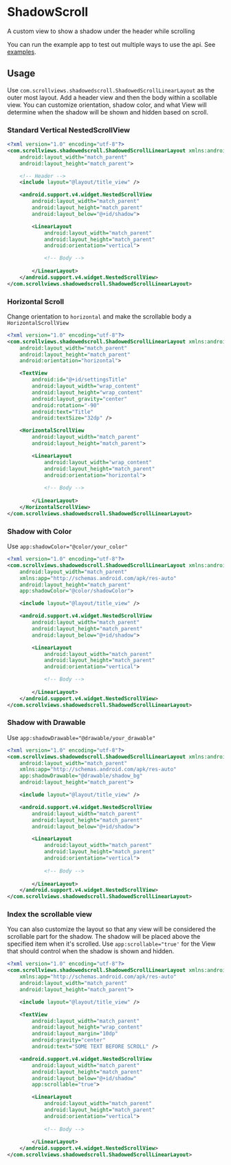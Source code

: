 # ShadowScroll
A custom view to show a shadow under the header while scrolling

You can run the example app to test out multiple ways to use the api. See [examples](https://github.com/chaviw/ShadowScroll.git).

## Usage
Use `com.scrollviews.shadowedscroll.ShadowedScrollLinearLayout` as the outer most layout. Add a header view and then the body within a scollable view. You can customize orientation, shadow color, and what View will determine when the shadow will be shown and hidden based on scroll.

### Standard Vertical NestedScrollView
```xml
<?xml version="1.0" encoding="utf-8"?>
<com.scrollviews.shadowedscroll.ShadowedScrollLinearLayout xmlns:android="http://schemas.android.com/apk/res/android"
    android:layout_width="match_parent"
    android:layout_height="match_parent">

    <!-- Header -->
    <include layout="@layout/title_view" />

    <android.support.v4.widget.NestedScrollView
        android:layout_width="match_parent"
        android:layout_height="match_parent"
        android:layout_below="@+id/shadow">

        <LinearLayout
            android:layout_width="match_parent"
            android:layout_height="match_parent"
            android:orientation="vertical">

            <!-- Body -->
            
        </LinearLayout>
    </android.support.v4.widget.NestedScrollView>
</com.scrollviews.shadowedscroll.ShadowedScrollLinearLayout>
```
### Horizontal Scroll
Change orientation to `horizontal` and make the scrollable body a `HorizontalScrollView`

```xml
<?xml version="1.0" encoding="utf-8"?>
<com.scrollviews.shadowedscroll.ShadowedScrollLinearLayout xmlns:android="http://schemas.android.com/apk/res/android"
    android:layout_width="match_parent"
    android:layout_height="match_parent"
    android:orientation="horizontal">

    <TextView
        android:id="@+id/settingsTitle"
        android:layout_width="wrap_content"
        android:layout_height="wrap_content"
        android:layout_gravity="center"
        android:rotation="-90"
        android:text="Title"
        android:textSize="32dp" />

    <HorizontalScrollView
        android:layout_width="match_parent"
        android:layout_height="match_parent">

        <LinearLayout
            android:layout_width="wrap_content"
            android:layout_height="match_parent"
            android:orientation="horizontal">
          
            <!-- Body -->
            
        </LinearLayout>
    </HorizontalScrollView>
</com.scrollviews.shadowedscroll.ShadowedScrollLinearLayout>
```

### Shadow with Color
Use `app:shadowColor="@color/your_color"`

```xml
<?xml version="1.0" encoding="utf-8"?>
<com.scrollviews.shadowedscroll.ShadowedScrollLinearLayout xmlns:android="http://schemas.android.com/apk/res/android"
    android:layout_width="match_parent"
    xmlns:app="http://schemas.android.com/apk/res-auto"
    android:layout_height="match_parent"
    app:shadowColor="@color/shadowColor">

    <include layout="@layout/title_view" />

    <android.support.v4.widget.NestedScrollView
        android:layout_width="match_parent"
        android:layout_height="match_parent"
        android:layout_below="@+id/shadow">

        <LinearLayout
            android:layout_width="match_parent"
            android:layout_height="match_parent"
            android:orientation="vertical">

            <!-- Body -->
            
        </LinearLayout>
    </android.support.v4.widget.NestedScrollView>
</com.scrollviews.shadowedscroll.ShadowedScrollLinearLayout>
```

### Shadow with Drawable
Use `app:shadowDrawable="@drawable/your_drawable"`

```xml
<?xml version="1.0" encoding="utf-8"?>
<com.scrollviews.shadowedscroll.ShadowedScrollLinearLayout xmlns:android="http://schemas.android.com/apk/res/android"
    android:layout_width="match_parent"
    xmlns:app="http://schemas.android.com/apk/res-auto"
    app:shadowDrawable="@drawable/shadow_bg"
    android:layout_height="match_parent">

    <include layout="@layout/title_view" />

    <android.support.v4.widget.NestedScrollView
        android:layout_width="match_parent"
        android:layout_height="match_parent"
        android:layout_below="@+id/shadow">

        <LinearLayout
            android:layout_width="match_parent"
            android:layout_height="match_parent"
            android:orientation="vertical">
            
            <!-- Body -->
            
        </LinearLayout>
    </android.support.v4.widget.NestedScrollView>
</com.scrollviews.shadowedscroll.ShadowedScrollLinearLayout>
```

### Index the scrollable view
You can also customize the layout so that any view will be considered the scrollable part for the shadow. The shadow will be placed above the specified item when it's scrolled.
Use `app:scrollable="true'` for the View that should control when the shadow is shown and hidden.

```xml
<?xml version="1.0" encoding="utf-8"?>
<com.scrollviews.shadowedscroll.ShadowedScrollLinearLayout xmlns:android="http://schemas.android.com/apk/res/android"
    xmlns:app="http://schemas.android.com/apk/res-auto"
    android:layout_width="match_parent"
    android:layout_height="match_parent">

    <include layout="@layout/title_view" />

    <TextView
        android:layout_width="match_parent"
        android:layout_height="wrap_content"
        android:layout_margin="10dp"
        android:gravity="center"
        android:text="SOME TEXT BEFORE SCROLL" />

    <android.support.v4.widget.NestedScrollView
        android:layout_width="match_parent"
        android:layout_height="match_parent"
        android:layout_below="@+id/shadow"
        app:scrollable="true">

        <LinearLayout
            android:layout_width="match_parent"
            android:layout_height="match_parent"
            android:orientation="vertical">
            
            <!-- Body -->
            
        </LinearLayout>
    </android.support.v4.widget.NestedScrollView>
</com.scrollviews.shadowedscroll.ShadowedScrollLinearLayout>
```
